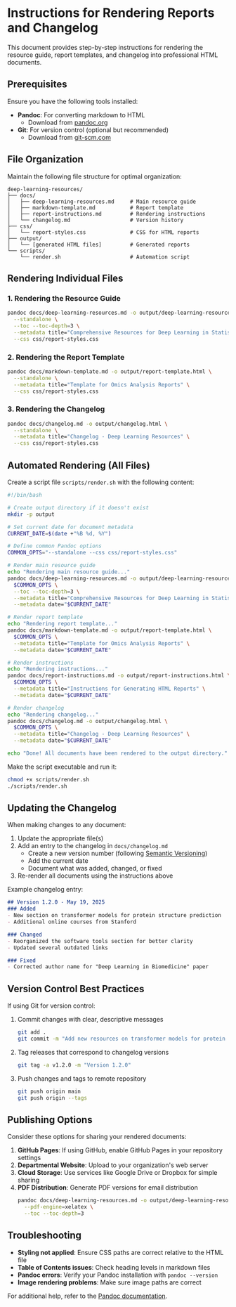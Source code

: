 # Instructions for Rendering Reports and Changelog

This document provides step-by-step instructions for rendering the resource guide, report templates, and changelog into professional HTML documents.

## Prerequisites

Ensure you have the following tools installed:

- **Pandoc**: For converting markdown to HTML
  - Download from [pandoc.org](https://pandoc.org/installing.html)
- **Git**: For version control (optional but recommended)
  - Download from [git-scm.com](https://git-scm.com/downloads)

## File Organization

Maintain the following file structure for optimal organization:

```
deep-learning-resources/
├── docs/
│   ├── deep-learning-resources.md     # Main resource guide
│   ├── markdown-template.md           # Report template
│   ├── report-instructions.md         # Rendering instructions
│   └── changelog.md                   # Version history
├── css/
│   └── report-styles.css              # CSS for HTML reports
├── output/
│   └── [generated HTML files]         # Generated reports
└── scripts/
    └── render.sh                      # Automation script
```

## Rendering Individual Files

### 1. Rendering the Resource Guide

```bash
pandoc docs/deep-learning-resources.md -o output/deep-learning-resources.html \
  --standalone \
  --toc --toc-depth=3 \
  --metadata title="Comprehensive Resources for Deep Learning in Statistics & Biotech" \
  --css css/report-styles.css
```

### 2. Rendering the Report Template

```bash
pandoc docs/markdown-template.md -o output/report-template.html \
  --standalone \
  --metadata title="Template for Omics Analysis Reports" \
  --css css/report-styles.css
```

### 3. Rendering the Changelog

```bash
pandoc docs/changelog.md -o output/changelog.html \
  --standalone \
  --metadata title="Changelog - Deep Learning Resources" \
  --css css/report-styles.css
```

## Automated Rendering (All Files)

Create a script file `scripts/render.sh` with the following content:

```bash
#!/bin/bash

# Create output directory if it doesn't exist
mkdir -p output

# Set current date for document metadata
CURRENT_DATE=$(date +"%B %d, %Y")

# Define common Pandoc options
COMMON_OPTS="--standalone --css css/report-styles.css"

# Render main resource guide
echo "Rendering main resource guide..."
pandoc docs/deep-learning-resources.md -o output/deep-learning-resources.html \
  $COMMON_OPTS \
  --toc --toc-depth=3 \
  --metadata title="Comprehensive Resources for Deep Learning in Statistics & Biotech" \
  --metadata date="$CURRENT_DATE"

# Render report template
echo "Rendering report template..."
pandoc docs/markdown-template.md -o output/report-template.html \
  $COMMON_OPTS \
  --metadata title="Template for Omics Analysis Reports" \
  --metadata date="$CURRENT_DATE"

# Render instructions
echo "Rendering instructions..."
pandoc docs/report-instructions.md -o output/report-instructions.html \
  $COMMON_OPTS \
  --metadata title="Instructions for Generating HTML Reports" \
  --metadata date="$CURRENT_DATE"

# Render changelog
echo "Rendering changelog..."
pandoc docs/changelog.md -o output/changelog.html \
  $COMMON_OPTS \
  --metadata title="Changelog - Deep Learning Resources" \
  --metadata date="$CURRENT_DATE"

echo "Done! All documents have been rendered to the output directory."
```

Make the script executable and run it:

```bash
chmod +x scripts/render.sh
./scripts/render.sh
```

## Updating the Changelog

When making changes to any document:

1. Update the appropriate file(s)
2. Add an entry to the changelog in `docs/changelog.md`
   - Create a new version number (following [Semantic Versioning](https://semver.org/))
   - Add the current date
   - Document what was added, changed, or fixed
3. Re-render all documents using the instructions above

Example changelog entry:

```markdown
## Version 1.2.0 - May 19, 2025
### Added
- New section on transformer models for protein structure prediction
- Additional online courses from Stanford

### Changed
- Reorganized the software tools section for better clarity
- Updated several outdated links

### Fixed
- Corrected author name for "Deep Learning in Biomedicine" paper
```

## Version Control Best Practices

If using Git for version control:

1. Commit changes with clear, descriptive messages
   ```bash
   git add .
   git commit -m "Add new resources on transformer models for protein structure"
   ```

2. Tag releases that correspond to changelog versions
   ```bash
   git tag -a v1.2.0 -m "Version 1.2.0"
   ```

3. Push changes and tags to remote repository
   ```bash
   git push origin main
   git push origin --tags
   ```

## Publishing Options

Consider these options for sharing your rendered documents:

1. **GitHub Pages**: If using GitHub, enable GitHub Pages in your repository settings
2. **Departmental Website**: Upload to your organization's web server
3. **Cloud Storage**: Use services like Google Drive or Dropbox for simple sharing
4. **PDF Distribution**: Generate PDF versions for email distribution
   ```bash
   pandoc docs/deep-learning-resources.md -o output/deep-learning-resources.pdf \
     --pdf-engine=xelatex \
     --toc --toc-depth=3
   ```

## Troubleshooting

- **Styling not applied**: Ensure CSS paths are correct relative to the HTML file
- **Table of Contents issues**: Check heading levels in markdown files
- **Pandoc errors**: Verify your Pandoc installation with `pandoc --version`
- **Image rendering problems**: Make sure image paths are correct

For additional help, refer to the [Pandoc documentation](https://pandoc.org/MANUAL.html).
